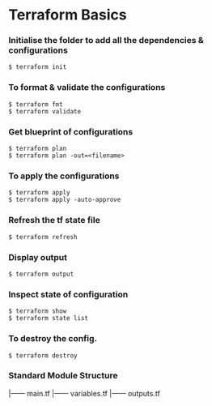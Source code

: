 # Terraform Basics

### Initialise the folder to add all the dependencies & configurations
```
$ terraform init
```
### To format & validate the configurations
```
$ terraform fmt
$ terraform validate
```
### Get blueprint of configurations
```
$ terraform plan
$ terraform plan -out=<filename>
```
### To apply the configurations
```
$ terraform apply
$ terraform apply -auto-approve
```
### Refresh the tf state file
```
$ terraform refresh
```
### Display output
```
$ terraform output
```
### Inspect state of configuration
```
$ terraform show
$ terraform state list
```
### To destroy the config.
```
$ terraform destroy
```
### Standard Module Structure
|—— main.tf
|—— variables.tf
|—— outputs.tf